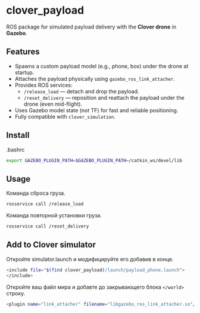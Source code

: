 # clover_payload

ROS package for simulated payload delivery with the **Clover drone** in **Gazebo**.

## Features

- Spawns a custom payload model (e.g., phone, box) under the drone at startup.
- Attaches the payload physically using `gazebo_ros_link_attacher`.
- Provides ROS services:
  - `/release_load` — detach and drop the payload.
  - `/reset_delivery` — reposition and reattach the payload under the drone (even mid-flight).
- Uses Gazebo model state (not TF) for fast and reliable positioning.
- Fully compatible with `clover_simulation`.

## Install
.bashrc
```bash
export GAZEBO_PLUGIN_PATH=$GAZEBO_PLUGIN_PATH~/catkin_ws/devel/lib
```

## Usage
Команда сброса груза.
```bash
rosservice call /release_load
```
Команда повторной установки груза.
```bash
rosservice call /reset_delivery
```
## Add to Clover simulator
Откройте simulator.launch и модифицируйте его добавив в конце.
```bash
<include file="$(find clover_payload)/launch/payload_phone.launch">
</include>
```
Откройте ваш файл мира и добавте до закрывающего блока `</world>` строку.
```bash
<plugin name="link_attacher" filename="libgazebo_ros_link_attacher.so"/>
``` 
